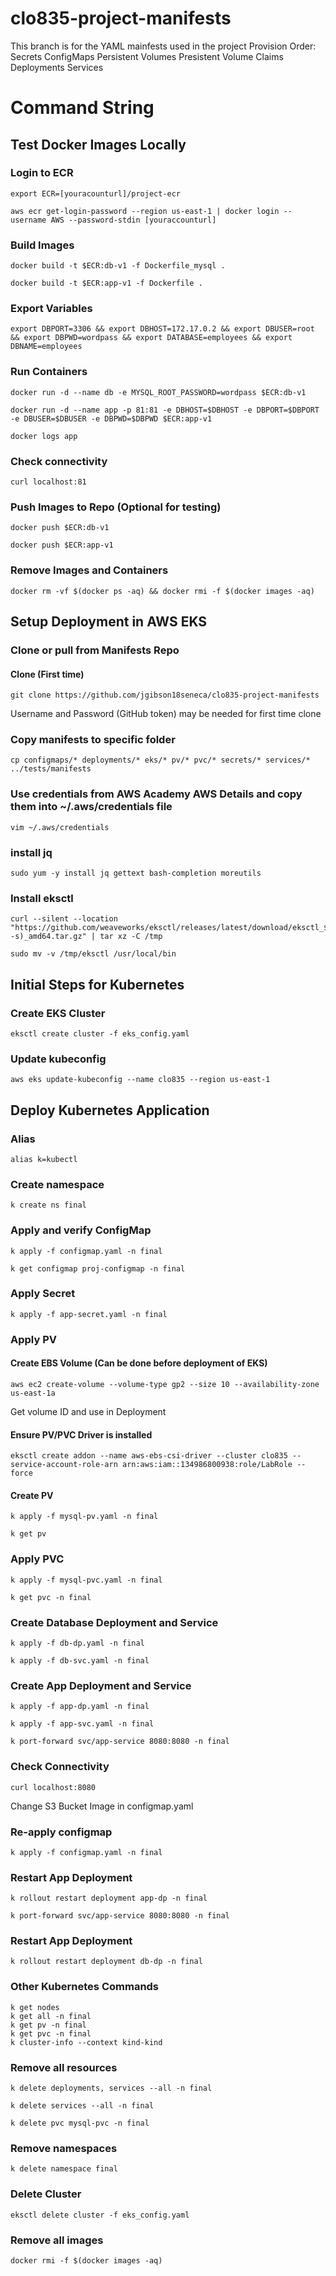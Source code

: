 # clo835-project-manifests

This branch is for the YAML mainfests used in the project
Provision Order:
Secrets
ConfigMaps
Persistent Volumes
Presistent Volume Claims
Deployments
Services
# Command String
## Test Docker Images Locally
### Login to ECR 
```
export ECR=[youracounturl]/project-ecr
```
```
aws ecr get-login-password --region us-east-1 | docker login --username AWS --password-stdin [youraccounturl]
```
### Build Images
```
docker build -t $ECR:db-v1 -f Dockerfile_mysql .
```
```
docker build -t $ECR:app-v1 -f Dockerfile .
```
### Export Variables
```
export DBPORT=3306 && export DBHOST=172.17.0.2 && export DBUSER=root && export DBPWD=wordpass && export DATABASE=employees && export DBNAME=employees
```
### Run Containers
```
docker run -d --name db -e MYSQL_ROOT_PASSWORD=wordpass $ECR:db-v1
```
```
docker run -d --name app -p 81:81 -e DBHOST=$DBHOST -e DBPORT=$DBPORT -e DBUSER=$DBUSER -e DBPWD=$DBPWD $ECR:app-v1
```
```
docker logs app
```
### Check connectivity
```
curl localhost:81
```
### Push Images to Repo (Optional for testing)
```
docker push $ECR:db-v1
```
```
docker push $ECR:app-v1
```
### Remove Images and Containers
```
docker rm -vf $(docker ps -aq) && docker rmi -f $(docker images -aq)
```
## Setup Deployment in AWS EKS
### Clone or pull from Manifests Repo
#### Clone (First time)
```
git clone https://github.com/jgibson18seneca/clo835-project-manifests
```
Username and Password (GitHub token) may be needed for first time clone

### Copy manifests to specific folder
```
cp configmaps/* deployments/* eks/* pv/* pvc/* secrets/* services/* ../tests/manifests
```
### Use credentials from AWS Academy AWS Details and copy them into ~/.aws/credentials file
```
vim ~/.aws/credentials
```
### install jq
```
sudo yum -y install jq gettext bash-completion moreutils
```
### Install eksctl
```
curl --silent --location "https://github.com/weaveworks/eksctl/releases/latest/download/eksctl_$(uname -s)_amd64.tar.gz" | tar xz -C /tmp
```
```
sudo mv -v /tmp/eksctl /usr/local/bin
```
## Initial Steps for Kubernetes
### Create EKS Cluster
```
eksctl create cluster -f eks_config.yaml
```
### Update kubeconfig
```
aws eks update-kubeconfig --name clo835 --region us-east-1
```
## Deploy Kubernetes Application
### Alias
```
alias k=kubectl
```
### Create namespace
```
k create ns final
```
### Apply and verify ConfigMap
```
k apply -f configmap.yaml -n final
```
```
k get configmap proj-configmap -n final
```
### Apply Secret
```
k apply -f app-secret.yaml -n final
```
### Apply PV
#### Create EBS Volume (Can be done before deployment of EKS)
```
aws ec2 create-volume --volume-type gp2 --size 10 --availability-zone us-east-1a
```
Get volume ID and use in Deployment

#### Ensure PV/PVC Driver is installed
```
eksctl create addon --name aws-ebs-csi-driver --cluster clo835 --service-account-role-arn arn:aws:iam::134986800938:role/LabRole --force
```
#### Create PV
```
k apply -f mysql-pv.yaml -n final
```
```
k get pv 
```
### Apply PVC
```
k apply -f mysql-pvc.yaml -n final
```
```
k get pvc -n final 
```
### Create Database Deployment and Service
```
k apply -f db-dp.yaml -n final
```
```
k apply -f db-svc.yaml -n final
```
### Create App Deployment and Service
```
k apply -f app-dp.yaml -n final
```
```
k apply -f app-svc.yaml -n final
```
```
k port-forward svc/app-service 8080:8080 -n final
```
### Check Connectivity
```
curl localhost:8080
```

Change S3 Bucket Image in configmap.yaml

### Re-apply configmap
```
k apply -f configmap.yaml -n final
```
### Restart App Deployment
```
k rollout restart deployment app-dp -n final
```
```
k port-forward svc/app-service 8080:8080 -n final 
```
### Restart App Deployment
```
k rollout restart deployment db-dp -n final
```
### Other Kubernetes Commands
```
k get nodes
k get all -n final
k get pv -n final
k get pvc -n final
k cluster-info --context kind-kind
```
### Remove all resources
```
k delete deployments, services --all -n final
```
```
k delete services --all -n final
```
```
k delete pvc mysql-pvc -n final
``` 

### Remove namespaces
```
k delete namespace final
```
### Delete Cluster
```
eksctl delete cluster -f eks_config.yaml
```
### Remove all images
```
docker rmi -f $(docker images -aq)
```
